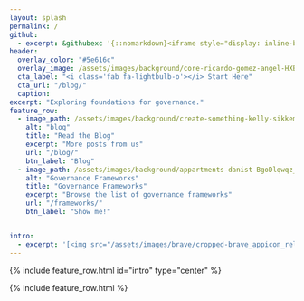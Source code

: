 ```yaml
---
layout: splash
permalink: /
github:
  - excerpt: &githubexc '{::nomarkdown}<iframe style="display: inline-block;" src="https://ghbtns.com/github-btn.html?user=governance-foundation&repo=governance.foundation&type=star&count=true&size=large" frameborder="0" scrolling="0" width="160px" height="30px"></iframe> <iframe style="display: inline-block;" src="https://ghbtns.com/github-btn.html?user=governance-foundation&repo=governance.foundation&type=fork&count=true&size=large" frameborder="0" scrolling="0" width="158px" height="30px"></iframe>{:/nomarkdown}'
header:
  overlay_color: "#5e616c"
  overlay_image: /assets/images/background/core-ricardo-gomez-angel-HXBP4Nud8PQ-unsplash.jpg
  cta_label: "<i class='fab fa-lightbulb-o'></i> Start Here"
  cta_url: "/blog/"
  caption:
excerpt: "Exploring foundations for governance."
feature_row:
  - image_path: /assets/images/background/create-something-kelly-sikkema-Nlax2tu89bU-unsplash.jpg
    alt: "blog"
    title: "Read the Blog"
    excerpt: "More posts from us"
    url: "/blog/"
    btn_label: "Blog"
  - image_path: /assets/images/background/appartments-danist-BgoDlqwqz_U-unsplash.jpg
    alt: "Governance Frameworks"
    title: "Governance Frameworks"
    excerpt: "Browse the list of governance frameworks"
    url: "/frameworks/"
    btn_label: "Show me!"


intro:
  - excerpt: '[<img src="/assets/images/brave/cropped-brave_appicon_release-270x270.png" alt="Download Brave and Send me a Tip" style="background-size: contain; width: 32px; height: 32px;"/> Download Brave and Send us a Tip!](https://brave.com/aem741) <br> Get notified when I add new stuff &nbsp; [<i class="fab fa-twitter"></i> @maxbarrass](https://twitter.com/maxbarrass){: .btn .btn--twitter}'
---
```


<style>
.archive__item-teaser {
    height: 250px;
}
</style>

{% include feature_row.html id="intro" type="center" %}

{% include feature_row.html %}
